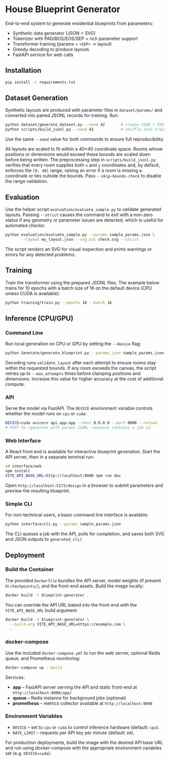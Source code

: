 # House Blueprint Generator

End-to-end system to generate residential blueprints from parameters:
* Synthetic data generator (JSON + SVG)
* Tokenizer with PAD/BOS/EOS/SEP + rich parameter support
* Transformer training (params + `<SEP>` → layout)
* Greedy decoding to produce layouts
* FastAPI service for web calls

## Installation

```bash
pip install -r requirements.txt
```

## Dataset Generation

Synthetic layouts are produced with parameter files in `dataset/params/` and
converted into paired JSONL records for training. Run:

```bash
python dataset/generate_dataset.py --seed 42       # create JSON + SVG pairs
python scripts/build_jsonl.py --seed 42            # shuffle into train/val splits
```

Use the same `--seed` value for both commands to ensure full reproducibility.

All layouts are scaled to fit within a 40×40 coordinate space. Rooms whose
positions or dimensions would exceed these bounds are scaled down before being
written. The preprocessing step in `scripts/build_jsonl.py` verifies that every
room supplies both `x` and `y` coordinates and, by default, enforces the `[0, 40]`
range, raising an error if a room is missing a coordinate or lies outside the
bounds. Pass `--skip-bounds-check` to disable the range validation.

## Evaluation

Use the helper script `evaluation/evaluate_sample.py` to validate generated
layouts. Passing `--strict` causes the command to exit with a non-zero status if
any geometry or parameter issues are detected, which is useful for automated
checks:

```bash
python evaluation/evaluate_sample.py --params sample_params.json \
       --layout my_layout.json --svg_out check.svg --strict
```

The script renders an SVG for visual inspection and prints warnings or errors
for any detected problems.

## Training

Train the transformer using the prepared JSONL files. The example below trains
for 10 epochs with a batch size of 16 on the default device (CPU unless CUDA is
available):

```bash
python training/train.py --epochs 10 --batch 16
```

## Inference (CPU/GPU)

### Command Line

Run local generation on CPU or GPU by setting the `--device` flag:

```bash
python Generate/generate_blueprint.py --params_json sample_params.json --out_prefix my_blueprint --device cuda
```

Decoding runs `validate_layout` after each attempt to ensure rooms stay within
the requested bounds. If any room exceeds the canvas, the script retries up to
`--max_attempts` times before clamping positions and dimensions. Increase this
value for higher accuracy at the cost of additional compute.

### API

Serve the model via FastAPI. The `DEVICE` environment variable controls whether
the model runs on `cpu` or `cuda`:

```bash
DEVICE=cuda uvicorn api.app:app --host 0.0.0.0 --port 8000 --reload
# POST to /generate with params JSON; response contains a job id
```

### Web Interface

A React front end is available for interactive blueprint generation. Start the API
server, then in a separate terminal run:

```bash
cd interface/web
npm install
VITE_API_BASE_URL=http://localhost:8000 npm run dev
```

Open `http://localhost:5173/design` in a browser to submit parameters and preview
the resulting blueprint.

### Simple CLI

For non-technical users, a basic command line interface is available:

```bash
python interface/cli.py --params sample_params.json
```

The CLI queues a job with the API, polls for completion, and saves both SVG and
JSON outputs to `generated_cli/`.

## Deployment

### Build the Container

The provided `Dockerfile` bundles the API server, model weights (if present in
`checkpoints/`), and the front-end assets. Build the image locally:

```bash
docker build -t blueprint-generator .
```

You can override the API URL baked into the front-end with the
`VITE_API_BASE_URL` build argument:

```bash
docker build -t blueprint-generator \
  --build-arg VITE_API_BASE_URL=https://example.com \
  .
```

### docker-compose

Use the included `docker-compose.yml` to run the web server, optional Redis
queue, and Prometheus monitoring:

```bash
docker-compose up --build
```

Services:

* **app** – FastAPI server serving the API and static front-end at
  `http://localhost:8000/app/`
* **queue** – Redis instance for background jobs (optional)
* **prometheus** – metrics collector available at `http://localhost:9090`

### Environment Variables

* `DEVICE` – set to `cpu` or `cuda` to control inference hardware (default:
  `cpu`).
* `RATE_LIMIT` – requests per API key per minute (default: `60`).

For production deployments, build the image with the desired API base URL and
run using docker-compose with the appropriate environment variables set (e.g.
`DEVICE=cuda`).
